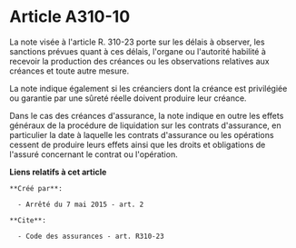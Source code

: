 # Article A310-10

La note visée à l'article R. 310-23 porte sur les délais à observer, les sanctions prévues quant à ces délais, l'organe ou
l'autorité habilité à recevoir la production des créances ou les observations relatives aux créances et toute autre mesure. 

La note indique également si les créanciers dont la créance est privilégiée ou garantie par une sûreté réelle doivent
produire leur créance. 

Dans le cas des créances d'assurance, la note indique en outre les effets généraux de la procédure de liquidation sur les
contrats d'assurance, en particulier la date à laquelle les contrats d'assurance ou les opérations cessent de produire leurs
effets ainsi que les droits et obligations de l'assuré concernant le contrat ou l'opération.

**Liens relatifs à cet article**

	**Créé par**:

	  - Arrêté du 7 mai 2015 - art. 2

	**Cite**:

	  - Code des assurances - art. R310-23
